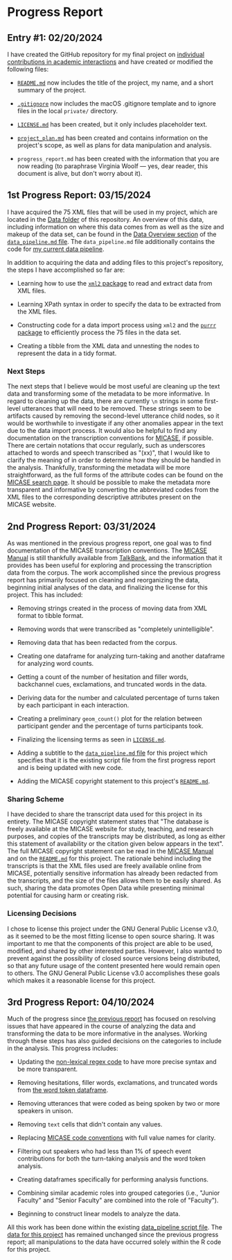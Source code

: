 # Progress Report

## Entry #1: 02/20/2024

I have created the GitHub repository for my final project on [individual contributions in academic interactions](https://github.com/ClassOrg-Data-Sci-2024/Academic-Interaction-Contributions) and have created or modified the following files:

-   [`README.md`](README.md) now includes the title of the project, my name, and a short summary of the project.

-   [`.gitignore`](.gitignore) now includes the macOS .gitignore template and to ignore files in the local `private/` directory.

-   [`LICENSE.md`](LICENSE.md) has been created, but it only includes placeholder text.

-   [`project_plan.md`](project_plan.md) has been created and contains information on the project's scope, as well as plans for data manipulation and analysis.

-   `progress_report.md` has been created with the information that you are now reading (to paraphrase Virginia Woolf — yes, dear reader, this document is alive, but don't worry about it).

## 1st Progress Report: 03/15/2024

I have acquired the 75 XML files that will be used in my project, which are located in the [Data folder](Data/) of this repository.
An overview of this data, including information on where this data comes from as well as the size and makeup of the data set, can be found in the [Data Overview section](data_pipeline.md#data-overview) of the [`data_pipeline.md` file](data_pipeline.md). 
The `data_pipeline.md` file additionally contains the code for [my current data pipeline](data_pipeline.md#data-pipeline).

In addition to acquiring the data and adding files to this project's repository, the steps I have accomplished so far are:

- Learning how to use the [`xml2` package](https://cran.r-project.org/web/packages/xml2/index.html) to read and extract data from XML files.

- Learning XPath syntax in order to specify the data to be extracted from the XML files.

- Constructing code for a data import process using `xml2` and the [`purrr` package](https://purrr.tidyverse.org/) to efficiently process the 75 files in the data set.

- Creating a tibble from the XML data and unnesting the nodes to represent the data in a tidy format.

### Next Steps

The next steps that I believe would be most useful are cleaning up the text data and transforming some of the metadata to be more informative.
In regard to cleaning up the data, there are currently `\n` strings in some first-level utterances that will need to be removed. 
These strings seem to be artifacts caused by removing the second-level utterance child nodes, so it would be worthwhile to investigate if any other anomalies appear in the text due to the data import process.
It would also be helpful to find any documentation on the transcription conventions for [MICASE](https://quod.lib.umich.edu/cgi/c/corpus/corpus), if possible.
There are certain notations that occur regularly, such as underscores attached to words and speech transcribed as "(xx)", that I would like to clarify the meaning of in order to determine how they should be handled in the analysis.
Thankfully, transforming the metadata will be more straightforward, as the full forms of the attribute codes can be found on the [MICASE search page](https://quod.lib.umich.edu/cgi/c/corpus/corpus?c=micase;page=simple).
It should be possible to make the metadata more transparent and informative by converting the abbreviated codes from the XML files to the corresponding descriptive attributes present on the MICASE website.

## 2nd Progress Report: 03/31/2024

As was mentioned in the previous progress report, one goal was to find documentation of the MICASE transcription conventions.
The [MICASE Manual](https://ca.talkbank.org/access/0docs/MICASE.pdf) is still thankfully available from [TalkBank](https://talkbank.org/), and the information that it provides has been useful for exploring and processing the transcription data from the corpus.
The work accomplished since the previous progress report has primarily focused on cleaning and reorganizing the data, beginning initial analyses of the data, and finalizing the license for this project.
This has included:

- Removing strings created in the process of moving data from XML format to tibble format.

- Removing words that were transcribed as "completely unintelligible".

- Removing data that has been redacted from the corpus.

- Creating one dataframe for analyzing turn-taking and another dataframe for analyzing word counts.

- Getting a count of the number of hesitation and filler words, backchannel cues, exclamations, and truncated words in the data.

- Deriving data for the number and calculated percentage of turns taken by each participant in each interaction.

- Creating a preliminary `geom_count()` plot for the relation between participant gender and the percentage of turns participants took.

- Finalizing the licensing terms as seen in [`LICENSE.md`](LICENSE.md).

- Adding a subtitle to the [`data_pipeline.md` file](data_pipeline.md) for this project which specifies that it is the existing script file from the first progress report and is being updated with new code.

- Adding the MICASE copyright statement to this project's [`README.md`](README.md).

### Sharing Scheme

I have decided to share the transcript data used for this project in its entirety.
The MICASE copyright statement states that "The database is freely available at the MICASE website for study, teaching, and research purposes, and copies of the transcripts may be distributed, as long as either this statement of availability or the citation given below appears in the text".
The full MICASE copyright statement can be read in the [MICASE Manual](https://ca.talkbank.org/access/0docs/MICASE.pdf) and on the [`README.md`](README.md) for this project.
The rationale behind including the transcripts is that the XML files used are freely available online from MICASE, potentially sensitive information has already been redacted from the transcripts, and the size of the files allows them to be easily shared.
As such, sharing the data promotes Open Data while presenting minimal potential for causing harm or creating risk.

### Licensing Decisions

I chose to license this project under the GNU General Public License v3.0, as it seemed to be the most fitting license to open source sharing.
It was important to me that the components of this project are able to be used, modified, and shared by other interested parties.
However, I also wanted to prevent against the possibility of closed source versions being distributed, so that any future usage of the content presented here would remain open to others.
The GNU General Public License v3.0 accomplishes these goals which makes it a reasonable license for this project.

## 3rd Progress Report: 04/10/2024

Much of the progress since [the previous report](progress_report.md#2nd-progress-report-03312024) has focused on resolving issues that have appeared in the course of analyzing the data and transforming the data to be more informative in the analyses.
Working through these steps has also guided decisions on the categories to include in the analysis.
This progress includes:

- Updating the [non-lexical regex code](data_pipeline.md#counting-instances-of-non-lexicals-backchannels-and-exclamations) to have more precise syntax and be more transparent.

- Removing hesitations, filler words, exclamations, and truncated words from [the word token dataframe](data_pipeline.md#creating-a-word-token-data-frame).

- Removing utterances that were coded as being spoken by two or more speakers in unison.

- Removing `text` cells that didn't contain any values.

- Replacing [MICASE code conventions]((https://ca.talkbank.org/access/0docs/MICASE.pdf)) with full value names for clarity.

- Filtering out speakers who had less than 1% of speech event contributions for both the turn-taking analysis and the word token analysis.

- Creating dataframes specifically for performing analysis functions.

- Combining similar academic roles into grouped categories (i.e., "Junior Faculty" and "Senior Faculty" are combined into the role of "Faculty").

- Beginning to construct linear models to analyze the data.

All this work has been done within the existing [data_pipeline script file](data_pipeline.md). The [data for this project](Data/) has remained unchanged since the previous progress report; all manipulations to the data have occurred solely within the R code for this project.
